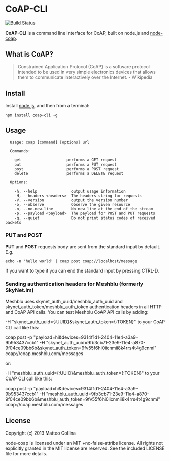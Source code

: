 CoAP-CLI
============================

[![Build
Status](https://travis-ci.org/mcollina/coap-cli.png)](https://travis-ci.org/mcollina/coap-cli)

__CoAP-CLI__ is a command line interface for CoAP, built on node.js and
[node-coap](http://github.com/mcollina/node-coap).

What is CoAP?
----------------------------

> Constrained Application Protocol (CoAP) is a software protocol
intended to be used in very simple electronics devices that allows them
to communicate interactively over the Internet. -  Wikipedia

Install
----------------------------

Install [node.js](http://nodejs.org), and then from a terminal:
```
npm install coap-cli -g
```

Usage
----------------------------

```
  Usage: coap [command] [options] url

  Commands:

    get                    performs a GET request
    put                    performs a PUT request
    post                   performs a POST request
    delete                 performs a DELETE request

  Options:

    -h, --help               output usage information
    -H, --headers <headers>  The headers string for requests
    -V, --version            output the version number
    -o, --observe            Observe the given resource
    -n, --no-new-line        No new line at the end of the stream
    -p, --payload <payload>  The payload for POST and PUT requests
    -q, --quiet              Do not print status codes of received packets
```

### PUT and POST

__PUT__ and __POST__ requests body are sent from the standard
input by default. E.g.
```
echo -n 'hello world' | coap post coap://localhost/message
```

If you want to type it you can end the standard input by pressing
CTRL-D.

### Sending authentication headers for Meshblu (formerly SkyNet.im)

Meshblu uses skynet_auth_uuid/meshblu_auth_uuid and skynet_auth_token/meshblu_auth_token authentication headers in all HTTP and CoAP API calls. You can test Meshblu CoAP API calls by adding: 

-H "skynet_auth_uuid={:UUID}&skynet_auth_token={:TOKEN}" to your CoAP CLI call like this:

coap post -p "payload=hi&devices=9314f1d1-2404-11e4-a3a9-9b953437ccb1" -H "skynet_auth_uuid=9fb3cb71-23e9-11e4-a870-9f04ce09bb6b&skynet_auth_token=9fv55f6hi0iicnmii8k4rrs4t4g9cnmi" coap://coap.meshblu.com/messages

or:

-H "meshblu_auth_uuid={:UUID}&meshblu_auth_token={:TOKEN}" to your CoAP CLI call like this:

coap post -p "payload=hi&devices=9314f1d1-2404-11e4-a3a9-9b953437ccb1" -H "meshblu_auth_uuid=9fb3cb71-23e9-11e4-a870-9f04ce09bb6b&meshblu_auth_token=9fv55f6hi0iicnmii8k4rrs4t4g9cnmi" coap://coap.meshblu.com/messages

License
----------------------------

Copyright (c) 2013 Matteo Collina

node-coap is licensed under an MIT +no-false-attribs license.
All rights not explicitly granted in the MIT license are reserved.
See the included LICENSE file for more details.
